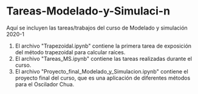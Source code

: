 # Tareas-Modelado-y-Simulaci-n
Aquí se incluyen las tareas/trabajos del curso de Modelado y simulación 2020-1
1. El archivo "Trapezoidal.ipynb" contiene la primera tarea de exposición del método trapezoidal para calcular raíces.
2. El archivo "Tareas_MS.ipynb" contiene las tareas realizadas durante el curso.
3. El archivo "Proyecto_final_Modelado_y_Simulacion.ipynb" contiene el proyecto final del curso, que es una aplicación de diferentes métodos para el Oscilador Chua.
